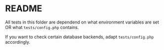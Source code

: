 # README

All tests in this folder are dependend on what environment variables are set OR what `tests/config.php` contains.

If you want to check certain database backends, adapt `tests/config.php` accordingly.
